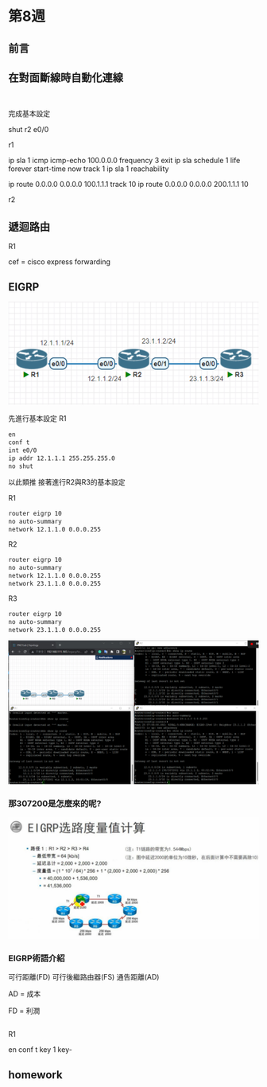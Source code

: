 # 第8週

## 前言




## 在對面斷線時自動化連線


<img src="">

完成基本設定


shut r2 e0/0


r1

ip sla 1
icmp
icmp-echo 100.0.0.0
frequency 3
exit
ip sla schedule 1 life forever start-time now
track 1 ip sla 1 reachability

ip route 0.0.0.0 0.0.0.0 100.1.1.1 track 10
ip route 0.0.0.0 0.0.0.0 200.1.1.1 10

r2




## 遞迴路由

R1



cef = cisco express forwarding


## EIGRP

<img src=".\pic\2022-10-25test2.png">

先進行基本設定
R1

    en
    conf t
    int e0/0
    ip addr 12.1.1.1 255.255.255.0
    no shut

以此類推 接著進行R2與R3的基本設定


R1

    router eigrp 10
    no auto-summary
    network 12.1.1.0 0.0.0.255

R2

    router eigrp 10
    no auto-summary
    network 12.1.1.0 0.0.0.255
    network 23.1.1.0 0.0.0.255

R3

    router eigrp 10
    no auto-summary
    network 23.1.1.0 0.0.0.255


<img src=".\pic\2022-10-25ciscotest2.png">

### 那307200是怎麼來的呢?

<img src=".\pic\2022-10-25.png">




### EIGRP術語介紹

可行距離(FD)
可行後繼路由器(FS)
通告距離(AD)

AD = 成本

FD = 利潤


##

R1

en
conf t
key 1
key-


## homework


